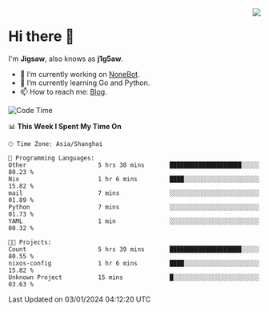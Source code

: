 <a href="#">
  <img align="right" src="https://github-readme-stats.vercel.app/api?username=j1g5awi&count_private=true&show_icons=true&title_color=80070B&text_color=B3B3B3&bg_color=212121&icon_color=80070B" />
</a>

# Hi there 👋

I'm **Jigsaw**, also knows as **j1g5aw**.

- 🔭 I’m currently working on [NoneBot](https://github.com/nonebot).
- 🌱 I’m currently learning Go and Python.
- 📫 How to reach me: [Blog](https://blog.maddestroyer.xyz/).

<!--START_SECTION:waka-->
![Code Time](http://img.shields.io/badge/Code%20Time-1%2C337%20hrs%2057%20mins-blue)

📊 **This Week I Spent My Time On** 

```text
🕑︎ Time Zone: Asia/Shanghai

💬 Programming Languages: 
Other                    5 hrs 38 mins       ████████████████████░░░░░   80.23 % 
Nix                      1 hr 6 mins         ████░░░░░░░░░░░░░░░░░░░░░   15.82 % 
mail                     7 mins              ░░░░░░░░░░░░░░░░░░░░░░░░░   01.89 % 
Python                   7 mins              ░░░░░░░░░░░░░░░░░░░░░░░░░   01.73 % 
YAML                     1 min               ░░░░░░░░░░░░░░░░░░░░░░░░░   00.32 % 

🐱‍💻 Projects: 
Count                    5 hrs 39 mins       ████████████████████░░░░░   80.55 % 
nixos-config             1 hr 6 mins         ████░░░░░░░░░░░░░░░░░░░░░   15.82 % 
Unknown Project          15 mins             █░░░░░░░░░░░░░░░░░░░░░░░░   03.63 % 
```


 Last Updated on 03/01/2024 04:12:20 UTC
<!--END_SECTION:waka-->
